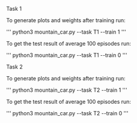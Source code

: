 Task 1

To generate plots and weights after training run:

'''
python3 mountain_car.py --task T1 --train 1
'''

To get the test result of average 100 episodes run:

'''
python3 mountain_car.py --task T1 --train 0
'''

Task 2

To generate plots and weights after training run:

'''
python3 mountain_car.py --task T2 --train 1
'''

To get the test result of average 100 episodes run:

'''
python3 mountain_car.py --task T2 --train 0
'''